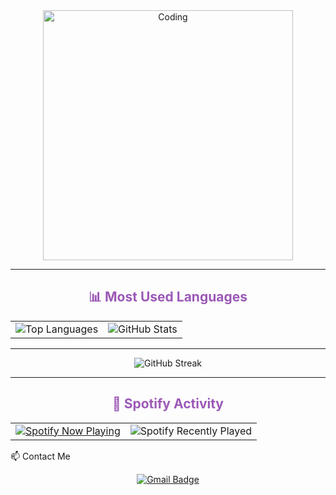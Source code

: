 <div align="center">
  <img alt="Coding" width="400" src="https://media.tenor.com/sbfBfp3FeY8AAAAj/oia-uia.gif">
</div>

---

<div align="center">
  <h2 style="color:#9b59b6;">📊 Most Used Languages</h2>
  <table>
    <tr>
      <td>
        <img src="https://github-readme-stats.vercel.app/api/top-langs/?username=Strixyl&layout=pie&theme=midnight-purple" alt="Top Languages">
      </td>
      <td>
        <img src="https://github-readme-stats.vercel.app/api?username=Strixyl&show_icons=true&theme=midnight-purple" alt="GitHub Stats">
      </td>
    </tr>
  </table>
</div>

---

<div align="Center">
  <img src="https://nirzak-streak-stats.vercel.app/?user=Strixyl&theme=midnight-purple&hide_border=true" alt="GitHub Streak">
</div>


---
<div align="center">
  <h2 style="color:#9b59b6;">🎵 Spotify Activity</h2>
  <table>
    <tr>
      <td>
        <a href="https://github.com/kittinan/spotify-github-profile">
          <img src="https://spotify-github-profile.kittinanx.com/api/view?uid=qkoi3o0oqybzwf6ja5hvtzw5m&cover_image=true&theme=default&show_offline=false&background_color=000000&interchange=false&bar_color=9b24fd&bar_color_cover=true" alt="Spotify Now Playing">
        </a>
      </td>
      <td>
        <img src="https://spotify-recently-played-readme.vercel.app/api?user=qkoi3o0oqybzwf6ja5hvtzw5m&unique=true&count=5&background_color=ffffff&text_color=9b59b6" alt="Spotify Recently Played">
      </td>
    </tr>
  </table>
</div>

 📫 Contact Me

<div align="center">
  <a href="mailto:your.email@gmail.com">
    <img src="https://img.shields.io/badge/Gmail-D14836?style=for-the-badge&logo=gmail&logoColor=white" alt="Gmail Badge">
  </a>
</div>
